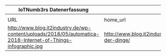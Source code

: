 |IoTNumb3rs Datenerfassung|||||||||||
| ---- | ---- | ---- | ---- | ---- | ---- | ---- | ---- | ---- | ---- | ---- |
||||||||||||
|URL|home_url|filename|device_class|device_count|market_class|market_volume|prognosis_year|publication_year|authorship_class|Dropbox folder|
|http://www.blog.it2industry.de/wp-content/uploads/2018/05/automatica-2018-Internet-of-Things-infographic.jpg|http://www.blog.it2industry.de/tag/internet-der-dinge/|file8_automatica-2018-Internet-of-Things-infographic.jpg||||||||marielledemuth/20181106-0000|
